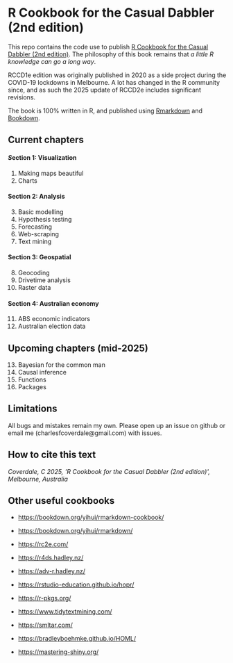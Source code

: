 # R Cookbook for the Casual Dabbler (2nd edition)

This repo contains the code use to publish [R Cookbook for the Casual Dabbler (2nd edition)](https://charlescoverdale.github.io/casualdabbler2e/). The philosophy of this book remains that *a little R knowledge can go a long way*.

RCCD1e edition was originally published in 2020 as a side project during the COVID-19 lockdowns in Melbourne. A lot has changed in the R community since, and as such the 2025 update of RCCD2e includes significant revisions.

The book is 100% written in R, and published using [Rmarkdown](https://rmarkdown.rstudio.com/) and [Bookdown](https://bookdown.org/).

## Current chapters

#### *S*ection 1: Visualization

1.  Making maps beautiful
2.  Charts

#### Section 2: Analysis

3.  Basic modelling
4.  Hypothesis testing
5.  Forecasting
6.  Web-scraping
7.  Text mining

#### Section 3: Geospatial

8.  Geocoding
9.  Drivetime analysis
10. Raster data

#### Section 4: Australian economy

11. ABS economic indicators
12. Australian election data

## Upcoming chapters (mid-2025)

13. Bayesian for the common man
14. Causal inference
15. Functions
16. Packages

## Limitations

All bugs and mistakes remain my own. Please open up an issue on github or email me (charlesfcoverdale\@gmail.com) with issues.

## How to cite this text

*Coverdale, C 2025, 'R Cookbook for the Casual Dabbler (2nd edition)', Melbourne, Australia*

## Other useful cookbooks

-   <https://bookdown.org/yihui/rmarkdown-cookbook/>

-   <https://bookdown.org/yihui/rmarkdown/>

-   <https://rc2e.com/>

-   <https://r4ds.hadley.nz/>

-   <https://adv-r.hadley.nz/>

-   <https://rstudio-education.github.io/hopr/>

-   <https://r-pkgs.org/>

-   <https://www.tidytextmining.com/>

-   <https://smltar.com/>

-   <https://bradleyboehmke.github.io/HOML/>

-   <https://mastering-shiny.org/>
